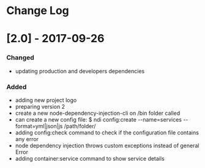 # Change Log

# [2.0] - 2017-09-26
### Changed
- updating production and developers dependencies 
### Added
- adding new project logo
- preparing version 2
- create a new node-dependency-injection-cli on /bin folder called
- can create a new config file: $ ndi config:create --name=services --format=yml|json|js /path/folder/
- adding config:check command to check if the configuration file contains any error
- node dependency injection throws custom exceptions instead of general Error
- adding container:service command to show service details